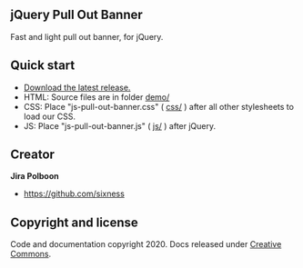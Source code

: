 ## jQuery Pull Out Banner

Fast and light pull out banner, for jQuery.

## Quick start

- [Download the latest release.](https://github.com/sixness/vue-demo/archive/master.zip)
- HTML: Source files are in folder [demo/](https://github.com/sixness/js-pull-out-banner/tree/master/demo)
- CSS: Place "js-pull-out-banner.css" ( [css/](https://github.com/sixness/js-pull-out-banner/tree/master/css) ) after all other stylesheets to load our CSS.
- JS: Place "js-pull-out-banner.js" ( [js/](https://github.com/sixness/js-pull-out-banner/tree/master/js) ) after jQuery.


## Creator

**Jira Polboon**

- <https://github.com/sixness>

## Copyright and license

Code and documentation copyright 2020. Docs released under [Creative Commons](https://creativecommons.org/licenses/by/3.0/).
